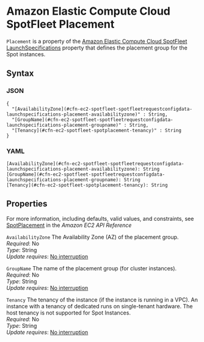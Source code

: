 # Amazon Elastic Compute Cloud SpotFleet Placement<a name="aws-properties-ec2-spotfleet-spotfleetrequestconfigdata-launchspecifications-placement"></a>

`Placement` is a property of the [Amazon Elastic Compute Cloud SpotFleet LaunchSpecifications](aws-properties-ec2-spotfleet-spotfleetrequestconfigdata-launchspecifications.md) property that defines the placement group for the Spot instances\.

## Syntax<a name="w4ab1c21c10d102d118c66b5"></a>

### JSON<a name="aws-properties-ec2-spotfleet-spotfleetrequestconfigdata-launchspecifications-placement-syntax.json"></a>

```
{
  "[AvailabilityZone](#cfn-ec2-spotfleet-spotfleetrequestconfigdata-launchspecifications-placement-availabilityzone)" : String,
  "[GroupName](#cfn-ec2-spotfleet-spotfleetrequestconfigdata-launchspecifications-placement-groupname)" : String,
  "[Tenancy](#cfn-ec2-spotfleet-spotplacement-tenancy)" : String
}
```

### YAML<a name="aws-properties-ec2-spotfleet-spotfleetrequestconfigdata-launchspecifications-placement-syntax.yaml"></a>

```
[AvailabilityZone](#cfn-ec2-spotfleet-spotfleetrequestconfigdata-launchspecifications-placement-availabilityzone): String
[GroupName](#cfn-ec2-spotfleet-spotfleetrequestconfigdata-launchspecifications-placement-groupname): String
[Tenancy](#cfn-ec2-spotfleet-spotplacement-tenancy): String
```

## Properties<a name="w4ab1c21c10d102d118c66b7"></a>

For more information, including defaults, valid values, and constraints, see [SpotPlacement](https://docs.aws.amazon.com/AWSEC2/latest/APIReference/API_SpotPlacement.html) in the *Amazon EC2 API Reference*

`AvailabilityZone`  <a name="cfn-ec2-spotfleet-spotfleetrequestconfigdata-launchspecifications-placement-availabilityzone"></a>
The Availability Zone \(AZ\) of the placement group\.  
*Required*: No  
*Type*: String  
*Update requires*: [No interruption](using-cfn-updating-stacks-update-behaviors.md#update-no-interrupt)

`GroupName`  <a name="cfn-ec2-spotfleet-spotfleetrequestconfigdata-launchspecifications-placement-groupname"></a>
The name of the placement group \(for cluster instances\)\.  
*Required*: No  
*Type*: String  
*Update requires*: [No interruption](using-cfn-updating-stacks-update-behaviors.md#update-no-interrupt)

`Tenancy`  <a name="cfn-ec2-spotfleet-spotplacement-tenancy"></a>
The tenancy of the instance \(if the instance is running in a VPC\)\. An instance with a tenancy of dedicated runs on single\-tenant hardware\. The host tenancy is not supported for Spot Instances\.  
*Required*: No  
*Type*: String  
*Update requires*: [No interruption](using-cfn-updating-stacks-update-behaviors.md#update-no-interrupt)